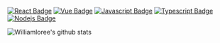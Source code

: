 [![React Badge](https://img.shields.io/badge/-React-61DBFB?style=for-the-badge&labelColor=black&logo=react&logoColor=61DBFB)](#)
[![Vue Badge](https://img.shields.io/badge/-VueJs-3C873A?style=for-the-badge&labelColor=black&logo=vue.js&logoColor=3C873A)](#)
[![Javascript Badge](https://img.shields.io/badge/-Javascript-F0DB4F?style=for-the-badge&labelColor=black&logo=javascript&logoColor=F0DB4F)](#) 
[![Typescript Badge](https://img.shields.io/badge/-Typescript-007acc?style=for-the-badge&labelColor=black&logo=typescript&logoColor=007acc)](#) 
[![Nodejs Badge](https://img.shields.io/badge/-Nodejs-3C873A?style=for-the-badge&labelColor=black&logo=node.js&logoColor=3C873A)](#)


![Williamloree's github stats](https://github-readme-stats.vercel.app/api?username=williamloree&count_private=true&theme=tokyonight&hide=stars,commits,prs,issues,contribs)
